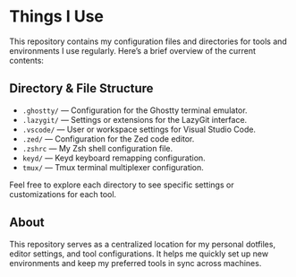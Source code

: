 # Things I Use

This repository contains my configuration files and directories for tools and environments I use regularly. Here’s a brief overview of the current contents:

## Directory & File Structure

- `.ghostty/` — Configuration for the Ghostty terminal emulator.
- `.lazygit/` — Settings or extensions for the LazyGit interface.
- `.vscode/` — User or workspace settings for Visual Studio Code.
- `.zed/` — Configuration for the Zed code editor.
- `.zshrc` — My Zsh shell configuration file.
- `keyd/` — Keyd keyboard remapping configuration.
- `tmux/` — Tmux terminal multiplexer configuration.

Feel free to explore each directory to see specific settings or customizations for each tool.

## About

This repository serves as a centralized location for my personal dotfiles, editor settings, and tool configurations. It helps me quickly set up new environments and keep my preferred tools in sync across machines.
